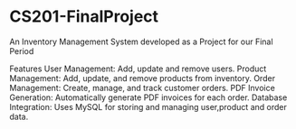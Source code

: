 # CS201-FinalProject
An Inventory Management System developed as a Project for our Final Period

Features
User Management: Add, update and remove users.
Product Management: Add, update, and remove products from inventory.
Order Management: Create, manage, and track customer orders.
PDF Invoice Generation: Automatically generate PDF invoices for each order.
Database Integration: Uses MySQL for storing and managing user,product and order data.

